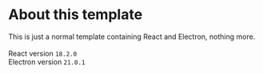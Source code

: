 # About this template

This is just a normal template containing React and Electron, nothing more.
<br>
<br>
React version `18.2.0`
<br>
Electron version `21.0.1`
